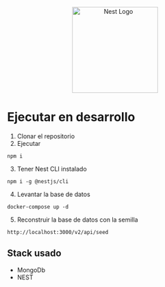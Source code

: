 <p align="center">
  <a href="http://nestjs.com/" target="blank"><img src="https://nestjs.com/img/logo-small.svg" width="200" alt="Nest Logo" /></a>
</p>

[circleci-image]: https://img.shields.io/circleci/build/github/nestjs/nest/master?token=abc123def456
[circleci-url]: https://circleci.com/gh/nestjs/nest

  
  # Ejecutar en desarrollo

  1. Clonar el repositorio
  2. Ejecutar
  ```
  npm i
  ```
  3. Tener Nest CLI instalado 
  ```
  npm i -g @nestjs/cli
  ```

  4. Levantar la base de datos
  ```
  docker-compose up -d
  ```

  5. Reconstruir la base de datos con la semilla
  ```
  http://localhost:3000/v2/api/seed
  ```


  ## Stack usado
  * MongoDb
  * NEST